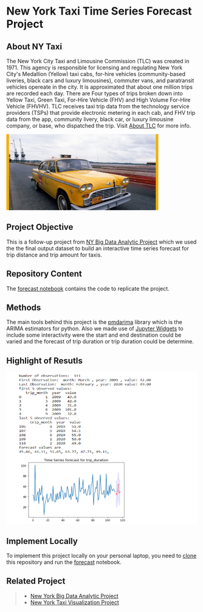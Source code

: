 # New York Taxi Time Series Forecast Project
## About NY Taxi
The New York City Taxi and Limousine Commission (TLC) was created in 1971. This agency is responsible for licensing and regulating New York City's Medallion (Yellow) taxi cabs, for-hire vehicles (community-based liveries, black cars and luxury limousines), commuter vans, and paratransit vehicles opereate in the city. It is approximated that about one million trips are recorded each day. There are Four types of trips broken down into Yellow Taxi, Green Taxi, For-Hire Vehicle (FHV) and High Volume For-Hire Vehicle (FHVHV). TLC receives taxi trip data from the technology service providers (TSPs) that provide electronic metering in each cab, and FHV trip data from the app, community livery, black car, or luxury limousine company, or base, who dispatched the trip. Visit [About TLC](https://www1.nyc.gov/site/tlc/about/about-tlc.page) for more info. 

<img  src="./Pics/taxi.jpg" alt="drawing" height = 200 width="400"/>

## Project Objective
This is a follow-up project from [NY Big Data Analytic Project](https://github.com/MSBGDA/INFO-H-600-Project-Group-AH.git) which we used the the final output dataset to build an interactive time series forecast for trip distance and trip amount for taxis. 
## Repository Content
The [forecast notebook](https://github.com/ivombi/NY-Taxi-Forecast/blob/main/forecast.ipynb) contains the code to replicate the project.
## Methods
The main tools behind this project is the [pmdarima](http://alkaline-ml.com/pmdarima/index.html) library which is the ARIMA estimators for python. Also we made use of [Jupyter Widgets](https://ipywidgets.readthedocs.io/en/stable/) to include some interactivity were the start and end destination could be varied and the forecast of trip duration or trip duration could be determine.

## Highlight of Resutls

<img  src="./Pics/sample.PNG" alt="drawing" height = 400 width="600"/>

## Implement Locally
To implement this project locally on your personal laptop, you need to [clone ](https://github.com/ivombi/NY-Taxi-Forecast.git) this repository and run the [forecast](https://github.com/ivombi/NY-Taxi-Forecast/blob/main/forecast.ipynb) notebook.
<br>


## Related Project
> - [New York Big Data Analytic Project](https://github.com/MSBGDA/INFO-H-600-Project-Group-AH.git)
> - [New York Taxi Visualization Project](https://github.com/ivombi/NY-Taxi.git)
